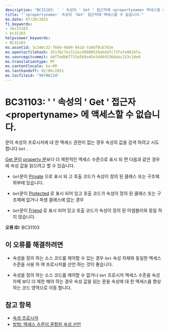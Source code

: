 ```yaml
---
description: "BC31103: ' ' 속성의 ' Get ' 접근자에 <propertyname> 액세스할 수 없음에 대해 자세히 알아보세요."
title: "'<propertyname>' 속성의 'Get' 접근자에 액세스할 수 없습니다."
ms.date: 07/20/2015
f1_keywords:
- vbc31103
- bc31103
helpviewer_keywords:
- BC31103
ms.assetid: 3c346c32-7669-4b04-841d-7a9df9cb703e
ms.openlocfilehash: 3517bc7ec512ec99909539eb4d7cf3fafe9016fa
ms.sourcegitcommit: ddf7edb67715a5b9a45e3dd44536dabc153c1de0
ms.translationtype: MT
ms.contentlocale: ko-KR
ms.lasthandoff: 02/06/2021
ms.locfileid: "99796134"
---
```

# <a name="bc31103-get-accessor-of-property-propertyname-is-not-accessible"></a>BC31103: ' ' 속성의 ' Get ' 접근자 \<propertyname> 에 액세스할 수 없습니다.

문이 속성의 프로시저에 대 한 액세스 권한이 없는 경우 속성의 값을 검색 하려고 시도 합니다 `Get` .

 [Get 문이](../statements/get-statement.md) [property 문](../statements/property-statement.md)보다 더 제한적인 액세스 수준으로 표시 되 면 다음과 같은 경우에 속성 값을 읽으려고 할 수 있습니다.

- `Get`문이 [Private](../modifiers/private.md) 으로 표시 되 고 호출 코드가 속성이 정의 된 클래스 또는 구조체 외부에 있습니다.

- `Get`문이 [Protected](../modifiers/protected.md) 로 표시 되어 있고 호출 코드가 속성이 정의 된 클래스 또는 구조체에 없거나 파생 클래스에 없는 경우

- `Get`문이 [Friend](../modifiers/friend.md) 로 표시 되어 있고 호출 코드가 속성이 정의 된 어셈블리와 동일 하지 않습니다.

 **오류 ID:** BC31103

## <a name="to-correct-this-error"></a>이 오류를 해결하려면

- 속성을 정의 하는 소스 코드를 제어할 수 있는 경우 `Get` 속성 자체와 동일한 액세스 수준을 사용 하 여 프로시저를 선언 하는 것이 좋습니다.

- 속성을 정의 하는 소스 코드를 제어할 수 없거나 `Get` 프로시저 액세스 수준을 속성 자체 보다 더 제한 해야 하는 경우 속성 값을 읽는 문을 속성에 대 한 액세스를 향상 하는 코드 영역으로 이동 합니다.

## <a name="see-also"></a>참고 항목

- [속성 프로시저](../../programming-guide/language-features/procedures/property-procedures.md)
- [방법: 액세스 수준이 혼합된 속성 선언](../../programming-guide/language-features/procedures/how-to-declare-a-property-with-mixed-access-levels.md)
